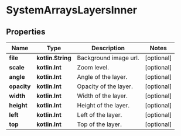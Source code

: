
# SystemArraysLayersInner

## Properties
Name | Type | Description | Notes
------------ | ------------- | ------------- | -------------
**file** | **kotlin.String** | Background image url. |  [optional]
**scale** | **kotlin.Int** | Zoom level. |  [optional]
**angle** | **kotlin.Int** | Angle of the layer. |  [optional]
**opacity** | **kotlin.Int** | Opacity of the layer. |  [optional]
**width** | **kotlin.Int** | Width of the layer. |  [optional]
**height** | **kotlin.Int** | Height of the layer. |  [optional]
**left** | **kotlin.Int** | Left of the layer. |  [optional]
**top** | **kotlin.Int** | Top of the layer. |  [optional]



